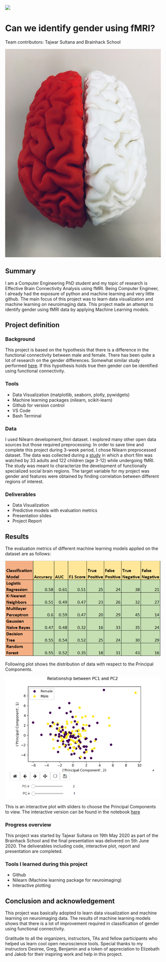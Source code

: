[![](https://img.shields.io/badge/Visit-our%20project%20page-ff69b4)](https://school.brainhackmtl.org/project/template)

# Can we identify gender using fMRI?

Team contributors: Tajwar Sultana and Brainhack School

![](Presentation/images/Red-brain.jpg)

## Summary 

I am a Computer Engineering PhD student and my topic of research is Effective Brain Connectivity Analysis using fMRI. Being Computer Engineer, I already had the exposure of python and machine learning and very little github. The main focus of this project was to learn data visualization and machine learning on neuroimaging data. This project made an attempt to identify gender using fMRI data by applying Machine Learning models.  


## Project definition 

### Background

This project is based on the hypothesis that there is a difference in the functional connectivity between male and female. There has been quite a lot of research on the gender differences. Somewhat similar study performed [here](https://journals.lww.com/neuroreport/Abstract/2005/02280/Gender_differences_in_the_processing_of_disgust_.15.aspx). If this hypothesis holds true then gender _can_ be identified using functional connectivity.

### Tools 

 - Data Visualization (matplotlib, seaborn, plotly, pywidgets)
 - Machine learning packages (nilearn, scikit-learn)
 - Github for version control 
 - VS Code
 - Bash Terminal

### Data 

I used Nilearn development_fmri dataset. I explored many other open data sources but those required preprocessing. In order to save time and complete this project during 3-week period, I chose Nilearn preprocessed dataset. The data was collected during a [study](https://nature.com/articles/s41467-018-03399-2) in which a short film was watched by 33 adults and 122 children (age 3-12) while undergoing fMRI. The study was meant to characterize the development of functionally specialized social brain regions. The target variable for my project was gender and features were obtained by finding correlation between different regions of interest.

### Deliverables

 - Data Visualization 
 - Predictive models with evaluation metrics 
 - Presentation slides
 - Project Report  

## Results 

The evaluation metrics of different machine learning models applied on the dataset are as follows:

![](Presentation/images/results.png)

Following plot shows the distribution of data with respect to the Principal Components.

![](Presentation/images/PCs.png)

This is an interactive plot with sliders to choose the Principal Components to view. The interactive version can be found in the notebook [here](https://github.com/brainhack-school2020/tjays7_fmri/blob/master/Code/Models-Metrics.ipynb)

### Progress overview

This project was started by Tajwar Sultana on 19th May 2020 as part of the Brainhack School and the final presentation was delivered on 5th June 2020. The deliverables including code, interactive plot, report and presentation are completed.

### Tools I learned during this project

 * Github
 * Nilearn (Machine learning package for neuroimaging)
 * Interactive plotting
 
 ## Conclusion and acknowledgement

This project was basically adopted to learn data visualization and machine learning on neuroimaging data. The results of machine learning models shows that there is a lot of improvement required in classification of gender using functional connectivity. 

Gratitude to all the organizers, instructors, TAs and fellow participants who helped us learn cool open neuroscience tools. Special thanks to my instructors Desiree, Greg, Benjamin and a token of appreciation to Elizebath and Jakob for their inspiring work and help in this project. 